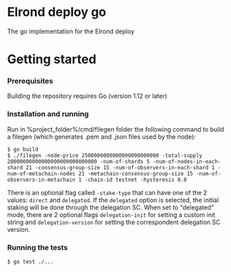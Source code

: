 # Elrond deploy go

The go implementation for the Elrond deploy

# Getting started

### Prerequisites

Building the repository requires Go (version 1.12 or later)

### Installation and running

Run in  %project_folder%/cmd/filegen folder the following command to build a filegen (which generates .pem and .json
 files used by the node):
 
 ```
 $ go build
$ ./filegen -node-price 2500000000000000000000000 -total-supply 20000000000000000000000000000 -num-of-shards 5 -num-of-nodes-in-each-shard 21 -consensus-group-size 15 -num-of-observers-in-each-shard 1 -num-of-metachain-nodes 21 -metachain-consensus-group-size 15 -num-of-observers-in-metachain 1 -chain-id testnet -hysteresis 0.0
 ```

There is an optional flag called `-stake-type` that can have one of the 2 values: `direct` and `delegated`. If the `delegated` 
option is selected, the initial staking will be done through the delegation SC. When set to "delegated" mode, there are 
2 optional flags `delegation-init` for setting a custom init string and `delegation-version` for setting the correspondent 
delegation SC version.
 
### Running the tests
```
$ go test ./...
```
